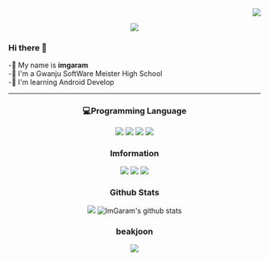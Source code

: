 <div align="right">
<img src="https://hits.seeyoufarm.com/api/count/incr/badge.svg?url=https%3A%2F%2Fgithub.com&count_bg=%2379C83D&title_bg=%23555555&icon=&icon_color=%23E7E7E7&title=hits&edge_flat=false"/></a></p>
 
</div>  

  <p align="center">
<img src="https://capsule-render.vercel.app/api?type=Waving&color=auto&height=300&section=footer&text=임가람&fontSize=70&animation=fadeIn&desc=ImGaram&decsAligenY=80"/>
</p>
 
### Hi there 👋
-🎈 My name is **imgaram** <br>
-🏫 I'm a Gwanju SoftWare Meister High School<br>
-📒 I'm learning Android Develop
<hr>

<h3 align="center">💻Programming Language</h3>
<p align="center">
 <img src="https://img.shields.io/badge/HTML-E34F26?style=flat-square&logo=HTML5&logoColor=white"/></a>
 <img src="https://img.shields.io/badge/C-A8B9CC?style=flat-square&logo=C&logoColor=white"/></a>
 <img src="https://img.shields.io/badge/Kotlin-0095D5?style=flat-square&logo=Kotlin&logoColor=white"/> 
 <img src="https://img.shields.io/badge/Java-007396?style=flat-square&logo=Java&logoColor=white"/></a>
</p>

<h3 align="center">Imformation</h3>
<p align="center">
 <a href="https://github.com/ImGaram" target="_blank"><img src="https://img.shields.io/badge/ImGaram-181717?style=flat-square&logo=GitHub&logoColor=white"/></a>
 <a href="https://www.instagram.com/gim78014/" target="_blank"><img src="https://img.shields.io/badge/gim78014-E4405F?style=flat-square&logo=Instagram&logoColor=white"/></a>
 <a href="https://https://www.facebook.com/profile.php?id=100015499717593" target="_blank"><img src="https://img.shields.io/badge/임가람-1877F2?style=flat-     square&logo=Facebook&logoColor=white"/></a>
</p>

<h3 align="center">Github Stats</h3>
<p align="center">
 <a href="https://github.com/anuraghazra/github-readme-stats">
  <a><img src="https://github-readme-stats.anuraghazra1.vercel.app/api/top-langs/?username=ImGaram&layout=compact&theme=default" /></a>
  <a><img src="https://github-readme-stats.anuraghazra1.vercel.app/api?username=ImGaram&show_icons=true&include_all_commits=true&theme=default" alt="ImGaram's github stats" /></a>
 </a><br>
</p>

<h3 align="center">beakjoon</h3>
<p align="center">
 <img align='center' src="https://github-readme-solvedac.hyp3rflow.vercel.app/api/?handle=ksss1206"/><br/>
</p>
